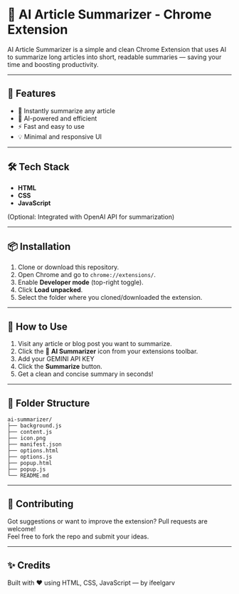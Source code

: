 # 🧠 AI Article Summarizer - Chrome Extension

AI Article Summarizer is a simple and clean Chrome Extension that uses AI to summarize long articles into short, readable summaries — saving your time and boosting productivity.

---

## 🚀 Features

- 📰 Instantly summarize any article
- 🤖 AI-powered and efficient
- ⚡ Fast and easy to use
- 💡 Minimal and responsive UI

---

## 🛠️ Tech Stack

- **HTML**
- **CSS**
- **JavaScript**

(Optional: Integrated with OpenAI API for summarization)

---

## 📦 Installation

1. Clone or download this repository.
2. Open Chrome and go to `chrome://extensions/`.
3. Enable **Developer mode** (top-right toggle).
4. Click **Load unpacked**.
5. Select the folder where you cloned/downloaded the extension.

---

## 🧪 How to Use

1. Visit any article or blog post you want to summarize.
2. Click the 🧠 **AI Summarizer** icon from your extensions toolbar.
3. Add your GEMINI API KEY
4. Click the **Summarize** button.
5. Get a clean and concise summary in seconds!

---

## 📁 Folder Structure

```
ai-summarizer/
├── background.js
├── content.js
├── icon.png
├── manifest.json
├── options.html
├── options.js
├── popup.html
├── popup.js
└── README.md
```

---

## 🙌 Contributing

Got suggestions or want to improve the extension? Pull requests are welcome!  
Feel free to fork the repo and submit your ideas.

---

## ✨ Credits

Built with ❤️ using HTML, CSS, JavaScript — by ifeelgarv
